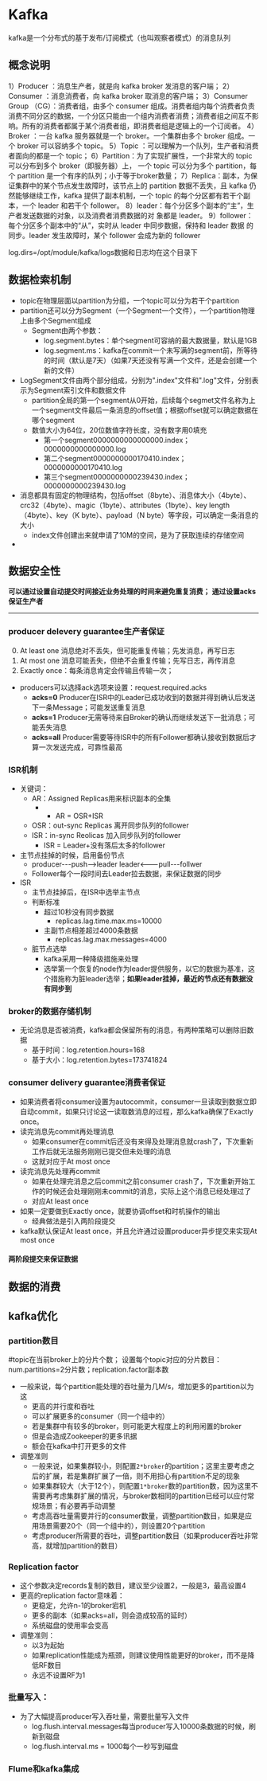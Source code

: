 # Kafka

kafka是一个分布式的基于发布/订阅模式（也叫观察者模式）的消息队列
## 概念说明
1）Producer ：消息生产者，就是向 kafka broker 发消息的客户端；
2）Consumer ：消息消费者，向 kafka broker 取消息的客户端；
3）Consumer Group （CG）：消费者组，由多个 consumer 组成。消费者组内每个消费者负责消费不同分区的数据，一个分区只能由一个组内消费者消费；消费者组之间互不影响。所有的消费者都属于某个消费者组，即消费者组是逻辑上的一个订阅者。 
4）Broker ：一台 kafka 服务器就是一个 broker。一个集群由多个 broker 组成。一个 broker
可以容纳多个 topic。
5）Topic ：可以理解为一个队列，生产者和消费者面向的都是一个 topic；
6）Partition：为了实现扩展性，一个非常大的 topic 可以分布到多个 broker（即服务器）上，
一个 topic 可以分为多个 partition，每个 partition 是一个有序的队列；小于等于broker数量；
7）Replica：副本，为保证集群中的某个节点发生故障时，该节点上的 partition 数据不丢失，且 kafka 仍然能够继续工作，kafka 提供了副本机制，一个 topic 的每个分区都有若干个副本，一个 leader 和若干个 follower。
8）leader：每个分区多个副本的“主”，生产者发送数据的对象，以及消费者消费数据的对
象都是 leader。
9）follower：每个分区多个副本中的“从”，实时从 leader 中同步数据，保持和 leader 数据
的同步。leader 发生故障时，某个 follower 会成为新的 follower

log.dirs=/opt/module/kafka/logs数据和日志均在这个目录下

## 数据检索机制
- topic在物理层面以partition为分组，一个topic可以分为若干个partition
- partition还可以分为Segment（一个Segment一个文件），一个partition物理上由多个Segment组成
	- Segment由两个参数：
		- log.segment.bytes：单个segment可容纳的最大数据量，默认是1GB
		- log.segment.ms：kafka在commit一个未写满的segment前，所等待的时间（默认是7天）（如果7天还没有写满一个文件，还是会创建一个新的文件）
- LogSegment文件由两个部分组成，分别为".index"文件和".log"文件，分别表示为Segment索引文件和数据文件
	- partition全局的第一个segment从0开始，后续每个segmet文件名称为上一个segment文件最后一条消息的offset值；根据offset就可以确定数据在哪个segment
	- 数值大小为64位，20位数值字符长度，没有数字用0填充
		- 第一个segment0000000000000000.index；0000000000000000.log
		- 第二个segment0000000000170410.index；0000000000170410.log
		- 第三个segment0000000000239430.index；0000000000239430.log
- 消息都具有固定的物理结构，包括offset（8byte）、消息体大小（4byte）、crc32（4byte）、magic（1byte）、attributes（1byte）、key length（4byte）、key（K byte）、payload（N byte）等字段，可以确定一条消息的大小
	- index文件创建出来就申请了10M的空间，是为了获取连续的存储空间
- 
## 数据安全性
**可以通过设置自动提交时间接近业务处理的时间来避免重复消费；**
**通过设置acks保证生产者**

****
### producer delevery guarantee生产者保证
0. At least one 消息绝对不丢失，但可能重复传输；先发消息，再写日志
1. At most one 消息可能丢失，但绝不会重复传输；先写日志，再传消息
2. Exactly once：每条消息肯定会传输且传输一次；

- producers可以选择ack选项来设置：request.required.acks
	- **acks=0** Producer在ISR中的Leader已成功收到的数据并得到确认后发送下一条Message；可能发送重复消息
	- **acks=1** Producer无需等待来自Broker的确认而继续发送下一批消息；可能丢失消息
	- **acks=all** Producer需要等待ISR中的所有Follower都确认接收到数据后才算一次发送完成，可靠性最高

### ISR机制
- 关键词：
	- AR：Assigned Replicas用来标识副本的全集
		- - AR = OSR+ISR
	- OSR：out-sync Replicas 离开同步队列的follower
	- ISR：in-sync Reolicas 加入同步队列的follower
		- ISR = Leader+没有落后太多的follower
- 主节点挂掉的时候，启用备份节点
	- producer---push-->leader     leader<---pull---follwer
	- Follower每个一段时间去Leader拉去数据，来保证数据的同步
- ISR
	- 主节点挂掉后，在ISR中选举主节点
	- 判断标准
		- 超过10秒没有同步数据
			- replicas.lag.time.max.ms=10000
		- 主副节点相差超过4000条数据
			- replicas.lag.max.messages=4000
	- 脏节点选举
		- kafka采用一种降级措施来处理
		- 选举第一个恢复的node作为leader提供服务，以它的数据为基准，这个措施称为脏leader选举；**如果leader挂掉，最近的节点还有数据没有同步到**
### broker的数据存储机制
- 无论消息是否被消费，kafka都会保留所有的消息，有两种策略可以删除旧数据
	- 基于时间：log.retention.hours=168
	- 基于大小：log.retention.bytes=173741824

### consumer delivery guarantee消费者保证
- 如果消费者将consumer设置为autocommit，consumer一旦读取到数据立即自动commit，如果只讨论这一读取数消息的过程，那么kafka确保了Exactly once。
- 读完消息先commit再处理消息
	- 如果consumer在commit后还没有来得及处理消息就crash了，下次重新工作后就无法服务刚刚已提交但未处理的消息
	- 这就对应于At most once
- 读完消息先处理再commit
	- 如果在处理完消息之后commit之前consumer crash了，下次重新开始工作的时候还会处理刚刚未commit的消息，实际上这个消息已经处理过了
	- 对应At least once
- 如果一定要做到Exactly once，就要协调offset和时机操作的输出
	- 经典做法是引入两阶段提交
- kafka默认保证At least once，并且允许通过设置producer异步提交来实现At most once

#### 两阶段提交来保证数据

## 数据的消费

## kafka优化
### partition数目
#topic在当前broker上的分片个数；
设置每个topic对应的分片数目：
num.partitions=2分片数；replication.factor副本数

- 一般来说，每个partition能处理的吞吐量为几M/s，增加更多的partition以为这
	- 更高的并行度和吞吐
	- 可以扩展更多的consumer（同一个组中的）
	- 若是集群中有较多的broker，则可能更大程度上的利用闲置的broker
	- 但是会造成Zookeeper的更多讯据
	- 额会在kafka中打开更多的文件
- 调整准则
	- 一般来说，如果集群较小，则配置```2*broker```的partition；这里主要考虑之后的扩展，若是集群扩展了一倍，则不用担心有partition不足的现象
	- 如果集群较大（大于12个），则配置```1*broker```数的partition数，因为这里不需要再考虑集群扩展的情况，与broker数相同的partition已经可以应付常规场景；有必要再手动调整
	- 考虑高吞吐量需要并行的consumer数量，调整partition数目，如果是应用场景需要20个（同一个组中的），则设置20个partition
	- 考虑producer所需要的吞吐，调整partition数目（如果producer吞吐非常高，就增加partition的数目）
### Replication factor
- 这个参数决定records复制的数目，建议至少设置2，一般是3，最高设置4
- 更高的replication factor意味着：
	- 更稳定，允许n-1的broker宕机
	- 更多的副本（如果acks=all，则会造成较高的延时）
	- 系统磁盘的使用率会变高
- 调整准则：
	- 以3为起始
	- 如果replication性能成为瓶颈，则建议使用性能更好的broker，而不是降低RF数目
	- 永远不设置RF为1

### 批量写入：
- 为了大幅提高producer写入吞吐量，需要批量写入文件
	- log.flush.interval.messages每当producer写入10000条数据的时候，刷新到磁盘
	- log.flush.interval.ms = 1000每个一秒写到磁盘

### Flume和kafka集成






